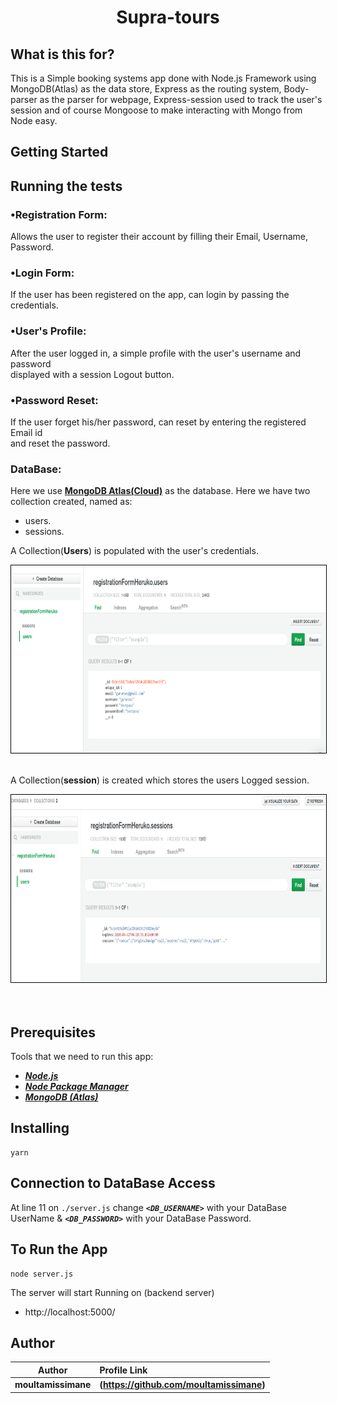 
<h1 align="center">
    <b> Supra-tours </b> 
<br>
</h1>

## What is this for?
This is a Simple booking systems app done with Node.js Framework using MongoDB(Atlas) as the data store, Express as the routing system, Body-parser as the parser for webpage, Express-session used  to track the user's session and of course Mongoose to make interacting with Mongo from Node easy.

## Getting Started

<!-- ### Deployment
This Project is **[Live](https://reg-login-using-nodejs-mongodb.herokuapp.com/)** on: 🌍 **https://reg-login-using-nodejs-mongodb.herokuapp.com/** -->

## Running the tests

### •Registration Form:
Allows the user to register their account by filling their Email, Username, Password.

<!-- <img src="./docs/registration.PNG" height="250" width="390" style="border: 1px solid black;"> -->

### •Login Form:
If the user has been registered on the app, can login by passing the credentials.

<!-- <img src="./docs/login.PNG" height="220" width="390" style="border: 1px solid black;"> -->

### •User's Profile:
After the user logged in, a simple profile with the user's username and password <br>displayed with a session Logout button.

<!-- <img src="./docs/data.PNG" height="160" width="380" style="border: 1px solid black;"> -->

### •Password Reset:
If the user forget his/her password, can reset by entering the registered Email id <br>and reset the password.

<!-- <img src="./docs/forgetpass.PNG" height="200" width="400" style="border: 1px solid black;"> -->

### DataBase:
Here we use **[MongoDB Atlas(Cloud)](https://www.mongodb.com/cloud/atlas)** as the database. Here we have two collection created, named as:
- users.
- sessions.

A Collection(**Users**) is populated with the user's credentials.

<img src="./docs/userdb.PNG" height="300" width="720" style="border: 1px solid black;"><br><br>

A Collection(**session**) is created which stores the users Logged session.

<img src="./docs/sessiondb.PNG" height="300" width="720" style="border: 1px solid black;">
<br>
<br>
<br>

## Prerequisites
Tools that we need to run this app:

- ***[Node.js](https://nodejs.org/en/)***
- ***[Node Package Manager](https://www.npmjs.com/get-npm)***
- ***[MongoDB (Atlas)](https://www.mongodb.com/cloud/atlas)***

## Installing
```
yarn 
```
## Connection to DataBase Access
At line 11 on ```./server.js``` change ***```<DB_USERNAME>```*** with your DataBase UserName & ***```<DB_PASSWORD>```*** with your DataBase Password.

## To Run the App
```
node server.js
```

The server will start Running on (backend server)
+ http://localhost:5000/


## Author

| Author                | Profile Link                                       |
| --------------------- | :------------------------------------------------- |
| **moultamissimane** | **(https://github.com/moultamissimane)** |


